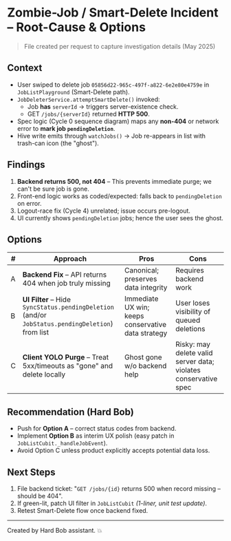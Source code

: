 # Zombie-Job / Smart-Delete Incident – Root-Cause & Options

> File created per request to capture investigation details (May 2025)

## Context
* User swiped to delete job `05856d22-965c-497f-a822-6e2e80e4759e` in `JobListPlayground` (Smart-Delete path).
* `JobDeleterService.attemptSmartDelete()` invoked:
  * Job **has** `serverId` → triggers server-existence check.
  * GET `/jobs/{serverId}` returned **HTTP 500**.
* Spec logic (Cycle 0 sequence diagram) maps any **non-404** or network error to **mark job `pendingDeletion`**.
* Hive write emits through `watchJobs()` → Job re-appears in list with trash-can icon (the "ghost").

## Findings
1. **Backend returns 500, not 404** – This prevents immediate purge; we can't be sure job is gone.
2. Front-end logic works as coded/expected: falls back to `pendingDeletion` on error.
3. Logout-race fix (Cycle 4) unrelated; issue occurs pre-logout.
4. UI currently shows `pendingDeletion` jobs; hence the user sees the ghost.

## Options
| # | Approach | Pros | Cons |
|---|----------|------|------|
| A | **Backend Fix** – API returns 404 when job truly missing | Canonical; preserves data integrity | Requires backend work |
| B | **UI Filter** – Hide `SyncStatus.pendingDeletion` (and/or `JobStatus.pendingDeletion`) from list | Immediate UX win; keeps conservative data strategy | User loses visibility of queued deletions |
| C | **Client YOLO Purge** – Treat 5xx/timeouts as "gone" and delete locally | Ghost gone w/o backend help | Risky: may delete valid server data; violates conservative spec |

## Recommendation (Hard Bob)
* Push for **Option A** – correct status codes from backend.
* Implement **Option B** as interim UX polish (easy patch in `JobListCubit._handleJobEvent`).
* Avoid Option C unless product explicitly accepts potential data loss.

## Next Steps
1. File backend ticket: "`GET /jobs/{id}` returns 500 when record missing – should be 404".
2. If green-lit, patch UI filter in `JobListCubit` *(1-liner, unit test update)*.
3. Retest Smart-Delete flow once backend fixed.

---
Created by Hard Bob assistant. 💥 